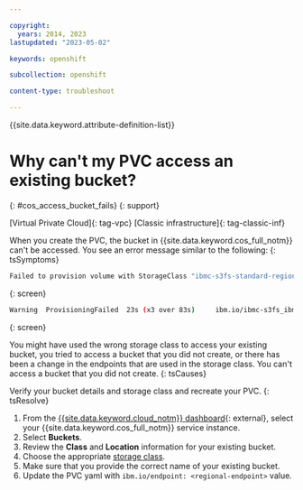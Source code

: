 ```yaml
---

copyright: 
  years: 2014, 2023
lastupdated: "2023-05-02"

keywords: openshift

subcollection: openshift

content-type: troubleshoot

---
```



{{site.data.keyword.attribute-definition-list}}





# Why can't my PVC access an existing bucket?
{: #cos_access_bucket_fails}
{: support}

[Virtual Private Cloud]{: tag-vpc} [Classic infrastructure]{: tag-classic-inf}



When you create the PVC, the bucket in {{site.data.keyword.cos_full_notm}} can't be accessed. You see an error message similar to the following:
{: tsSymptoms}

```sh
Failed to provision volume with StorageClass "ibmc-s3fs-standard-regional": pvc:1b2345678b69175abc98y873e2:can't access bucket <bucket_name>: NotFound: Not Found
```
{: screen}

```sh
Warning  ProvisioningFailed  23s (x3 over 83s)     ibm.io/ibmc-s3fs_ibmcloud-object-storage-plugin-6b47474f5b-bxgtc_61ed4300-b1f9-43df-85d7-ffdb2ddcaeb9  (combined from similar events): failed to provision volume with StorageClass "ibmc-s3fs-smart-perf-regional": regionalbucket : cgi5lj0w0s2a56ua5gc0 :cannot access bucket ambregionalbucket: NotFound: Not Found status code: 404, request id: b6c9439d-33c6-4318-8d03-7415c1a47ec1, host id:
```
{: screen}


You might have used the wrong storage class to access your existing bucket, you tried to access a bucket that you did not create, or there has been a change in the endpoints that are used in the storage class. You can't access a bucket that you did not create.
{: tsCauses}


Verify your bucket details and storage class and recreate your PVC.
{: tsResolve}

1. From the [{{site.data.keyword.cloud_notm}} dashboard](https://cloud.ibm.com/){: external}, select your {{site.data.keyword.cos_full_notm}} service instance.
1. Select **Buckets**.
1. Review the **Class** and **Location** information for your existing bucket.
1. Choose the appropriate [storage class](/docs/openshift?topic=openshift-storage_cos_reference).
1. Make sure that you provide the correct name of your existing bucket.
1. Update the PVC yaml with `ibm.io/endpoint: <regional-endpoint>` value.








